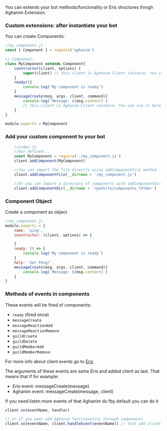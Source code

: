 You can extends your bot methods/funcionality or Eris structures throgh Aghanim Extension.

### Custom extensions: after instantiate your bot

You can create Components:

```js
//my_component.js
const { Component } = require('aghanim')

// Component:
class MyComponent extends Component{
	constructor(client, options) {
		super(client) // this.client is Aghanim Client instance. You can use in other methods
	}
	ready(){
		console.log('My component is ready')
	}
	messageCreate(msg, args, client, command){
		console.log(`Message: ${msg.content}`)
		// this.client is Aghanim Client instance. You can use it here
	}
}

module.exports = MyComponent
```

### Add your custom component to your bot
```js
	//index.js
	//bot defined...
	const MyComponent = require('./my_component.js')
	client.addComponent(MyComponent)

	//You can import the file directly using addComponentFile method
	client.addComponentFile(__dirname + '/my_component.js')

	//Or you can import a directory of components with addComponentDir method
	client.addComponentDir(__dirname + '/path/to/components_folder')
```

### Component Object

Create a component as object
```js
//my_componnet.js
module.exports = {
	name: 'ping',
	constructor: (client, options) => {

	}
	ready: () => {
		console.log('My component is ready')
	}
	help: 'Get Pong!',
	messageCreate(msg, args, client, command){
		console.log(`Message: ${msg.content}`)
	}
}
```

### Methods of events in components
These events will be fired of components:
  - `ready` (fired once)
  - `messageCreate`
  - `messageReactionAdd`
  - `messageReactionRemove`
  - `guildCreate`
  - `guildDelete`
  - `guildMemberAdd`
  - `guildMemberRemove`

For more info about client events go to [Eris](https://abal.moe/Eris/docs/Client#event-callCreate)

The arguments of these events are same Eris and added client as last. That means that if for example:
  - Eris event: messageCreate(message)
  - Aghanim event: messageCreate(message, client)

If you need listen more events of that Aghanim do fby default you can do it

```js
client.on(eventName, handler)

// or if you want add Aghanim functionality through components
client.on(eventName, client.handleEvent(eventName)) // that add client as last argument to event handler
```